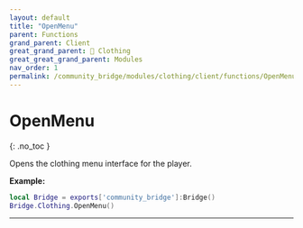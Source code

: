 ```yaml
---
layout: default
title: "OpenMenu"
parent: Functions
grand_parent: Client
great_grand_parent: 👔 Clothing
great_great_grand_parent: Modules
nav_order: 1
permalink: /community_bridge/modules/clothing/client/functions/OpenMenu/
---
```


# OpenMenu
{: .no_toc }

Opens the clothing menu interface for the player.

**Example:**
```lua
local Bridge = exports['community_bridge']:Bridge()
Bridge.Clothing.OpenMenu()
```

---